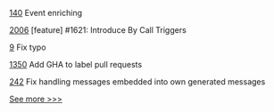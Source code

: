 
[140](https://github.com/hyperledger/firefly-ui/pull/140) Event enriching

[2006](https://github.com/hyperledger/iroha/pull/2006) [feature] #1621: Introduce By Call Triggers

[9](https://github.com/hyperledger-labs/nft-auction/pull/9) Fix typo

[1350](https://github.com/hyperledger/grid/pull/1350) Add GHA to label pull requests

[242](https://github.com/hyperledger-labs/minbft/pull/242) Fix handling messages embedded into own generated messages


[See more >>>](https://start-here.hyperledger.org/pull-requests)
